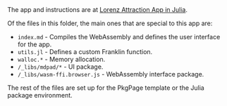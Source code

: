 
## 

The app and instructions are at [Lorenz Attraction App in Julia](http://tshort.github.io/Lorenz-WebAssembly-Model.jl). 

Of the files in this folder, the main ones that are special to this app are:

* `index.md` - Compiles the WebAssembly and defines the user interface for the app.
* `utils.jl` - Defines a custom Franklin function.
* `walloc.*` - Memory allocation.
* `/_libs/mdpad/*` - UI package.
* `/_libs/wasm-ffi.browser.js` - WebAssembly interface package.

The rest of the files are set up for the PkgPage template or the Julia package environment.
